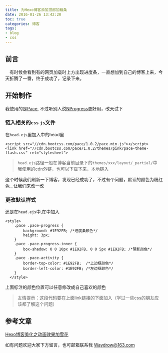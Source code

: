 ```yaml
---
title: 为Hexo博客添加顶部加载条
date: 2016-01-26 13:42:20
toc: true
categories: 博客
tags:
- blog
- css
---
```


## 前言
&emsp;有时候会看到有的网页加载时上方出现进度条，一直想加到自己的博客上来，今天折腾了一番，终于成功了，记录下来。
## 开始制作
我使用的是[Pace](http://github.hubspot.com/pace/), 不过听别人说[NProgress](http://ricostacruz.com/nprogress/)更好用，改天试下
<!-- more -->
### 链入相关的`css` `js`文件
在`head.ejs`里加入中的head里
```
<script src="//cdn.bootcss.com/pace/1.0.2/pace.min.js"></script>
<link href="//cdn.bootcss.com/pace/1.0.2/themes/pink/pace-theme-flash.css" rel="stylesheet">
```
>`head.ejs`路径一般在博客当前目录下的`themes/xxx/layout/_partial/`中
我使用的cdn外链，也可以下载下来，本地链入

这个时候我们刷新一下博客，发现已经成功了，不过有个问题，默认的颜色为粉红色...让我们来改一改

### 更改默认样式
还是在`head.ejs`中,在<head></head>中加入
```
<style>
    .pace .pace-progress {
    	background: #1E92FB; /*进度条颜色*/
    	height: 3px;
    }
    .pace .pace-progress-inner {
     	box-shadow: 0 0 10px #1E92FB, 0 0 5px #1E92FB; /*阴影颜色*/
    }
    .pace .pace-activity {
    	border-top-color: #1E92FB;	/*上边框颜色*/
    	border-left-color: #1E92FB;	/*左边框颜色*/
    }
  </style>
```
上面标注的颜色位置可以任意修改成自己喜欢的颜色
>友情提示：这段代码要在上面link链接的下面加入（学过一些css的朋友应该都了解这个问题）

## 参考文章
[Hexo博客美化之动画效果加雪花](http://www.netcan666.com/2016/01/05/Hexo%E5%8D%9A%E5%AE%A2%E7%BE%8E%E5%8C%96%E4%B9%8B%E5%8A%A8%E7%94%BB%E6%95%88%E6%9E%9C%E5%8A%A0%E9%9B%AA%E8%8A%B1/)

如有问题欢迎大家下方留言，也可邮箱联系我 <Waydrow@163.com>